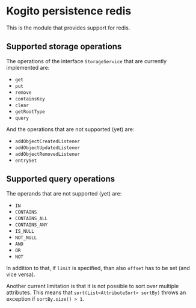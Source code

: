 <!---
  Licensed to the Apache Software Foundation (ASF) under one
  or more contributor license agreements.  See the NOTICE file
  distributed with this work for additional information
  regarding copyright ownership.  The ASF licenses this file
  to you under the Apache License, Version 2.0 (the
  "License"); you may not use this file except in compliance
  with the License.  You may obtain a copy of the License at

    http://www.apache.org/licenses/LICENSE-2.0

  Unless required by applicable law or agreed to in writing,
  software distributed under the License is distributed on an
  "AS IS" BASIS, WITHOUT WARRANTIES OR CONDITIONS OF ANY
  KIND, either express or implied.  See the License for the
  specific language governing permissions and limitations
  under the License.
-->
# Kogito persistence redis

This is the module that provides support for redis. 

## Supported storage operations
The operations of the interface `StorageService` that are currently implemented are: 
- `get`
- `put`
- `remove`
- `containsKey`
- `clear`
- `getRootType`
- `query`

And the operations that are not supported (yet) are:
- `addObjectCreatedListener`
- `addObjectUpdatedListener`
- `addObjectRemovedListener`
- `entrySet`

## Supported query operations
The operands that are not supported (yet) are: 
- `IN`
- `CONTAINS`
- `CONTAINS_ALL`
- `CONTAINS_ANY`
- `IS_NULL`
- `NOT_NULL`
- `AND`
- `OR`
- `NOT`

In addition to that, if `limit` is specified, than also `offset` has to be set (and vice versa).

Another current limitation is that it is not possible to sort over multiple attributes. This means that `sort(List<AttributeSort> sortBy)` throws an exception if `sortBy.size() > 1`.